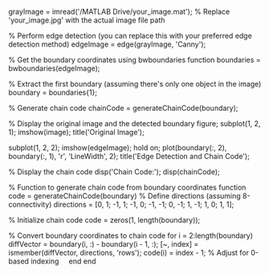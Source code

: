 
grayImage = imread('/MATLAB Drive/your_image.mat'); % Replace 'your_image.jpg' with the actual image file path

% Perform edge detection (you can replace this with your preferred edge detection method)
edgeImage = edge(grayImage, 'Canny');

% Get the boundary coordinates using bwboundaries function
boundaries = bwboundaries(edgeImage);

% Extract the first boundary (assuming there's only one object in the image)
boundary = boundaries{1};

% Generate chain code
chainCode = generateChainCode(boundary);

% Display the original image and the detected boundary
figure;
subplot(1, 2, 1);
imshow(image);
title('Original Image');

subplot(1, 2, 2);
imshow(edgeImage);
hold on;
plot(boundary(:, 2), boundary(:, 1), 'r', 'LineWidth', 2);
title('Edge Detection and Chain Code');

% Display the chain code
disp('Chain Code:');
disp(chainCode);

% Function to generate chain code from boundary coordinates
function code = generateChainCode(boundary)
    % Define directions (assuming 8-connectivity)
    directions = [0, 1; -1, 1; -1, 0; -1, -1; 0, -1; 1, -1; 1, 0; 1, 1];

% Initialize chain code
    code = zeros(1, length(boundary));

 % Convert boundary coordinates to chain code
    for i = 2:length(boundary)
        diffVector = boundary(i, :) - boundary(i - 1, :);
        [~, index] = ismember(diffVector, directions, 'rows');
        code(i) = index - 1; % Adjust for 0-based indexing
    end
end
